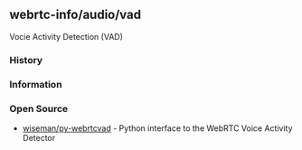 ## webrtc-info/audio/vad
Vocie Activity Detection (VAD)

### History

### Information


### Open Source
- [wiseman/py-webrtcvad](https://github.com/wiseman/py-webrtcvad) - Python interface to the WebRTC Voice Activity Detector



